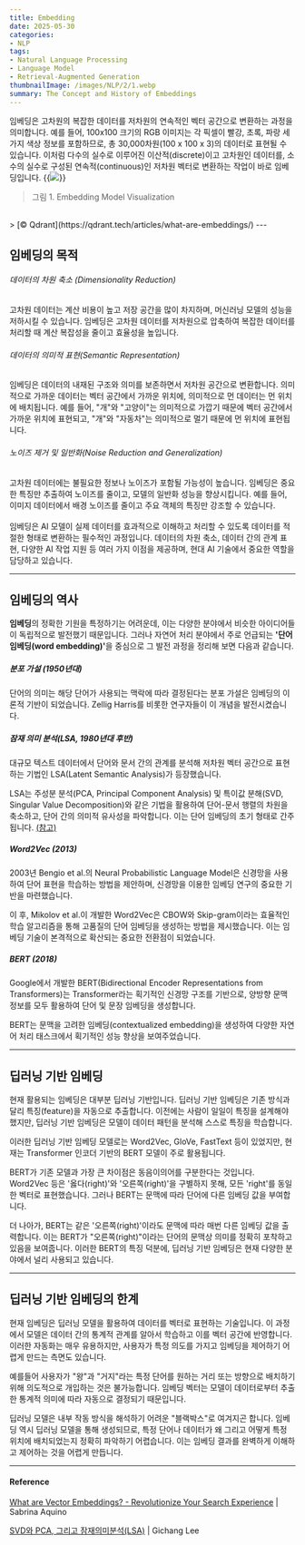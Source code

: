 ```yaml
---
title: Embedding
date: 2025-05-30
categories:
- NLP
tags:
- Natural Language Processing
- Language Model
- Retrieval-Augmented Generation
thumbnailImage: /images/NLP/2/1.webp
summary: The Concept and History of Embeddings
---
```

임베딩은 고차원의 복잡한 데이터를 저차원의 연속적인 벡터 공간으로 변환하는 과정을 의미합니다. 예를 들어, 100x100 크기의 RGB 이미지는 각 픽셀이 빨강, 초록, 파랑 세 가지 색상 정보를 포함하므로, 총 30,000차원(100 x 100 x 3)의 데이터로 표현될 수 있습니다. 이처럼 다수의 실수로 이루어진 이산적(discrete)이고 고차원인 데이터를, 소수의 실수로 구성된 연속적(continuous)인 저차원 벡터로 변환하는 작업이 바로 임베딩입니다.
{{<image classes="fancybox center" src="/images/NLP/2/1.webp">}}
> 그림 1. Embedding Model Visualization
<br>
> [© Qdrant](https://qdrant.tech/articles/what-are-embeddings/)
---

## 임베딩의 목적
###### 데이터의 차원 축소 (Dimensionality Reduction)
고차원 데이터는 계산 비용이 높고 저장 공간을 많이 차지하며, 머신러닝 모델의 성능을 저하시킬 수 있습니다. 임베딩은 고차원 데이터를 저차원으로 압축하여 복잡한 데이터를 처리할 때 계산 복잡성을 줄이고 효율성을 높입니다.
###### 데이터의 의미적 표현(Semantic Representation)
임베딩은 데이터의 내재된 구조와 의미를 보존하면서 저차원 공간으로 변환합니다. 의미적으로 가까운 데이터는 벡터 공간에서 가까운 위치에, 의미적으로 먼 데이터는 먼 위치에 배치됩니다. 예를 들어, "개"와 "고양이"는 의미적으로 가깝기 때문에 벡터 공간에서 가까운 위치에 표현되고, "개"와 "자동차"는 의미적으로 멀기 때문에 먼 위치에 표현됩니다.
###### 노이즈 제거 및 일반화(Noise Reduction and Generalization)
고차원 데이터에는 불필요한 정보나 노이즈가 포함될 가능성이 높습니다. 임베딩은 중요한 특징만 추출하여 노이즈를 줄이고, 모델의 일반화 성능을 향상시킵니다. 예를 들어, 이미지 데이터에서 배경 노이즈를 줄이고 주요 객체의 특징만 강조할 수 있습니다.
\
\
임베딩은 AI 모델이 실제 데이터를 효과적으로 이해하고 처리할 수 있도록 데이터를 적절한 형태로 변환하는 필수적인 과정입니다. 데이터의 차원 축소, 데이터 간의 관계 표현, 다양한 AI 작업 지원 등 여러 가지 이점을 제공하며, 현대 AI 기술에서 중요한 역할을 담당하고 있습니다.

---

## 임베딩의 역사

<strong>임베딩</strong>의 정확한 기원을 특정하기는 어려운데, 이는 다양한 분야에서 비슷한 아이디어들이 독립적으로 발전했기 때문입니다. 그러나 자연어 처리 분야에서 주로 언급되는 <strong>'단어 임베딩(word embedding)'</strong>을 중심으로 그 발전 과정을 정리해 보면 다음과 같습니다.

##### 분포 가설 (1950년대)

단어의 의미는 해당 단어가 사용되는 맥락에 따라 결정된다는 분포 가설은 임베딩의 이론적 기반이 되었습니다. Zellig Harris를 비롯한 연구자들이 이 개념을 발전시켰습니다.

##### 잠재 의미 분석(LSA, 1980년대 후반)

대규모 텍스트 데이터에서 단어와 문서 간의 관계를 분석해 저차원 벡터 공간으로 표현하는 기법인 LSA(Latent Semantic Analysis)가 등장했습니다.

LSA는 주성분 분석(PCA, Principal Component Analysis) 및 특이값 분해(SVD, Singular Value Decomposition)와 같은 기법을 활용하여 단어-문서 행렬의 차원을 축소하고, 단어 간의 의미적 유사성을 파악합니다. 이는 단어 임베딩의 초기 형태로 간주됩니다. [(참고)](https://ratsgo.github.io/from%20frequency%20to%20semantics/2017/04/06/pcasvdlsa/)

##### Word2Vec (2013)

2003년 Bengio et al.의 Neural Probabilistic Language Model은 신경망을 사용하여 단어 표현을 학습하는 방법을 제안하며, 신경망을 이용한 임베딩 연구의 중요한 기반을 마련했습니다.

이 후, Mikolov et al.이 개발한 Word2Vec은 CBOW와 Skip-gram이라는 효율적인 학습 알고리즘을 통해 고품질의 단어 임베딩을 생성하는 방법을 제시했습니다. 이는 임베딩 기술이 본격적으로 확산되는 중요한 전환점이 되었습니다.

##### BERT (2018)
Google에서 개발한 BERT(Bidirectional Encoder Representations from Transformers)는 Transformer라는 획기적인 신경망 구조를 기반으로, 양방향 문맥 정보를 모두 활용하여 단어 및 문장 임베딩을 생성합니다.

BERT는 문맥을 고려한 임베딩(contextualized embedding)을 생성하여 다양한 자연어 처리 태스크에서 획기적인 성능 향상을 보여주었습니다.

---

## 딥러닝 기반 임베딩

현재 활용되는 임베딩은 대부분 딥러닝 기반입니다. 딥러닝 기반 임베딩은 기존 방식과 달리 특징(feature)을 자동으로 추출합니다. 이전에는 사람이 일일이 특징을 설계해야 했지만, 딥러닝 기반 임베딩은 모델이 데이터 패턴을 분석해 스스로 특징을 학습합니다.

이러한 딥러닝 기반 임베딩 모델로는 Word2Vec, GloVe, FastText 등이 있었지만, 현재는 Transformer 인코더 기반의 BERT 모델이 주로 활용됩니다.

BERT가 기존 모델과 가장 큰 차이점은 동음이의어를 구분한다는 것입니다. Word2Vec 등은 '옳다(right)'와 '오른쪽(right)'을 구별하지 못해, 모든 'right'를 동일한 벡터로 표현했습니다. 그러나 BERT는 문맥에 따라 단어에 다른 임베딩 값을 부여합니다.

더 나아가, BERT는 같은 '오른쪽(right)'이라도 문맥에 따라 매번 다른 임베딩 값을 출력합니다. 이는 BERT가 "오른쪽(right)"이라는 단어의 문맥상 의미를 정확히 포착하고 있음을 보여줍니다. 이러한 BERT의 특징 덕분에, 딥러닝 기반 임베딩은 현재 다양한 분야에서 널리 사용되고 있습니다.

---

## 딥러닝 기반 임베딩의 한계

현재 임베딩은 딥러닝 모델을 활용하여 데이터를 벡터로 표현하는 기술입니다. 이 과정에서 모델은 데이터 간의 통계적 관계를 알아서 학습하고 이를 벡터 공간에 반영합니다. 이러한 자동화는 매우 유용하지만, 사용자가 특정 의도를 가지고 임베딩을 제어하기 어렵게 만드는 측면도 있습니다.

예를들어 사용자가 "왕"과 "거지"라는 특정 단어를 원하는 거리 또는 방향으로 배치하기 위해 의도적으로 개입하는 것은 불가능합니다. 임베딩 벡터는 모델이 데이터로부터 추출한 통계적 의미에 따라 자동으로 결정되기 때문입니다.

딥러닝 모델은 내부 작동 방식을 해석하기 어려운 "블랙박스"로 여겨지곤 합니다. 임베딩 역시 딥러닝 모델을 통해 생성되므로, 특정 단어나 데이터가 왜 그리고 어떻게 특정 위치에 배치되었는지 정확히 파악하기 어렵습니다. 이는 임베딩 결과를 완벽하게 이해하고 제어하는 것을 어렵게 만듭니다.

---

#### Reference
[What are Vector Embeddings? - Revolutionize Your Search Experience](https://qdrant.tech/articles/what-are-embeddings/) | Sabrina Aquino

[SVD와 PCA, 그리고 잠재의미분석(LSA)](https://ratsgo.github.io/from%20frequency%20to%20semantics/2017/04/06/pcasvdlsa/) | Gichang Lee